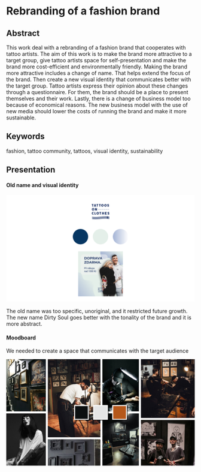 # Rebranding of a fashion brand

## Abstract
This work deal with a rebranding of a fashion brand that cooperates with tattoo artists. The aim of this work is to make the brand more attractive to a target group, give tattoo artists space for self-presentation and make the brand more cost-efficient and environmentally friendly. Making the brand more attractive includes a change of name. That helps extend the focus of the brand. Then create a new visual identity that communicates better with the target group. Tattoo artists express their opinion about these changes through a questionnaire. For them, the brand should be a place to present themselves and their work. Lastly, there is a change of business model too because of economical reasons. The new business model with the use of new media should lower the costs of running the brand and make it more sustainable.

## Keywords
fashion, tattoo community, tattoos, visual identity, sustainability 

## Presentation
#### Old name and visual identity

![Old Visual Identity.](img/Tatoosonclothes.png)

The old name was too specific, unoriginal, and it restricted future growth. The new name Dirty Soul goes better with the tonality of the brand and it is more abstract.

#### Moodboard

We needed to create a space that communicates with the target audience

![Moodboard.](img/Moodboard.jpg)
